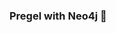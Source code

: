 ### Pregel with Neo4j 🚀



































































































































 
























































































































































































































































































































